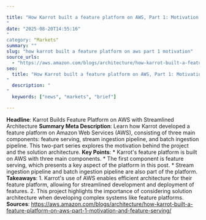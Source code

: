 ```yaml
---

title: "How Karrot built a feature platform on AWS, Part 1: Motivation and feature serving'"
date: "2025-08-20T14:55:16""
category: "Markets"
summary: ""
slug: "how karrot built a feature platform on aws part 1 motivation"
source_urls:
  - "https://aws.amazon.com/blogs/architecture/how-karrot-built-a-feature-platform-on-aws-part-1-motivation-and-feature-serving/"
seo:
  title: "How Karrot built a feature platform on AWS, Part 1: Motivation and feature serving | Hash n Hedge'"
  description: ""
  keywords: ["news", "markets", "brief"]

---
```

**Headline**: Karrot Builds Feature Platform on AWS with Streamlined Architecture  **Summary Meta Description**: Learn how Karrot developed a feature platform on Amazon Web Services (AWS), consisting of three main components: feature serving, stream ingestion pipeline, and batch ingestion pipeline. This two-part series explores the motivation behind the project and the solution architecture.  **Key Points**:  * Karrot's feature platform is built on AWS with three main components. * The first component is feature serving, which presents a key aspect of the platform in this post. * Stream ingestion pipeline and batch ingestion pipeline are also part of the platform.  **Takeaways**:  1. Karrot's use of AWS enables efficient architecture for their feature platform, allowing for streamlined development and deployment of features. 2. This project highlights the importance of considering solution architecture when developing complex systems like feature platforms.  **Sources**:  https://aws.amazon.com/blogs/architecture/how-karrot-built-a-feature-platform-on-aws-part-1-motivation-and-feature-serving/ 
